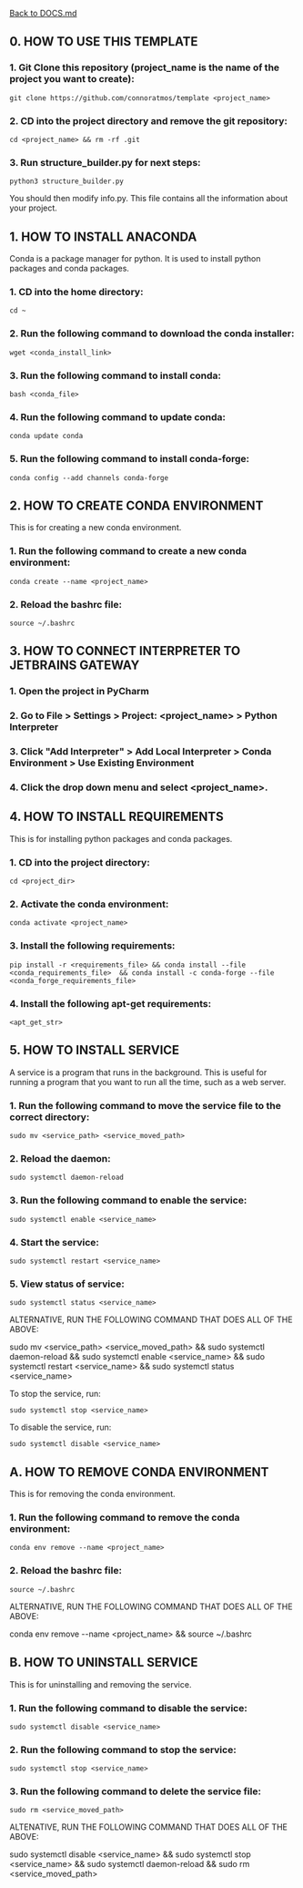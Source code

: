 [Back to DOCS.md](DOCS.md)



## 0. HOW TO USE THIS TEMPLATE ##


### 1. Git Clone this repository (project_name is the name of the project you want to create): ###

    git clone https://github.com/connoratmos/template <project_name>


### 2. CD into the project directory and remove the git repository: ###

    cd <project_name> && rm -rf .git


### 3. Run structure_builder.py for next steps: ###

    python3 structure_builder.py


You should then modify info.py. This file contains all the information about your project.




## 1. HOW TO INSTALL ANACONDA ##


Conda is a package manager for python. It is used to install python packages and conda packages.


### 1. CD into the home directory: ###

    cd ~


### 2. Run the following command to download the conda installer: ###

    wget <conda_install_link>


### 3. Run the following command to install conda: ###

    bash <conda_file>


### 4. Run the following command to update conda: ###

    conda update conda


### 5. Run the following command to install conda-forge: ###

    conda config --add channels conda-forge






## 2. HOW TO CREATE CONDA ENVIRONMENT ##


This is for creating a new conda environment.


### 1. Run the following command to create a new conda environment: ###

    conda create --name <project_name>


### 2. Reload the bashrc file: ###

    source ~/.bashrc






## 3. HOW TO CONNECT INTERPRETER TO JETBRAINS GATEWAY ##


### 1. Open the project in PyCharm ###


### 2. Go to File > Settings > Project: <project_name> > Python Interpreter ###


### 3. Click "Add Interpreter" > Add Local Interpreter > Conda Environment > Use Existing Environment ###


### 4. Click the drop down menu and select <project_name>. ###





## 4. HOW TO INSTALL REQUIREMENTS ##


This is for installing python packages and conda packages.


### 1. CD into the project directory: ###

    cd <project_dir>


### 2. Activate the conda environment: ###

    conda activate <project_name>


### 3. Install the following requirements: ###

    pip install -r <requirements_file> && conda install --file <conda_requirements_file>  && conda install -c conda-forge --file <conda_forge_requirements_file>


### 4. Install the following apt-get requirements: ###

    <apt_get_str>






## 5. HOW TO INSTALL SERVICE ##


A service is a program that runs in the background. This is useful for running a program that you want to run all the time, such as a web server.


### 1. Run the following command to move the service file to the correct directory: ###

    sudo mv <service_path> <service_moved_path>


### 2. Reload the daemon: ###

    sudo systemctl daemon-reload


### 3. Run the following command to enable the service: ###

    sudo systemctl enable <service_name>


### 4. Start the service: ###

    sudo systemctl restart <service_name>


### 5. View status of service: ###

    sudo systemctl status <service_name>


ALTERNATIVE, RUN THE FOLLOWING COMMAND THAT DOES ALL OF THE ABOVE:

sudo mv <service_path> <service_moved_path> && sudo systemctl daemon-reload && sudo systemctl enable <service_name> && sudo systemctl restart <service_name> && sudo systemctl status <service_name>


To stop the service, run:

    sudo systemctl stop <service_name>


To disable the service, run:

    sudo systemctl disable <service_name>





## A. HOW TO REMOVE CONDA ENVIRONMENT ##


This is for removing the conda environment.


### 1. Run the following command to remove the conda environment: ###

    conda env remove --name <project_name>


### 2. Reload the bashrc file: ###

    source ~/.bashrc


ALTERNATIVE, RUN THE FOLLOWING COMMAND THAT DOES ALL OF THE ABOVE:

conda env remove --name <project_name> && source ~/.bashrc





## B. HOW TO UNINSTALL SERVICE ##


This is for uninstalling and removing the service.


### 1. Run the following command to disable the service: ###

    sudo systemctl disable <service_name>


### 2. Run the following command to stop the service: ###

    sudo systemctl stop <service_name>


### 3. Run the following command to delete the service file: ###

    sudo rm <service_moved_path>


ALTENATIVE, RUN THE FOLLOWING COMMAND THAT DOES ALL OF THE ABOVE:

sudo systemctl disable <service_name> && sudo systemctl stop <service_name> && sudo systemctl daemon-reload && sudo rm <service_moved_path>




